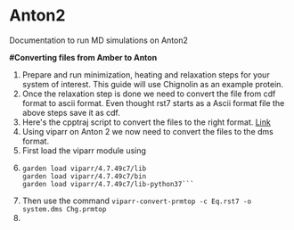 # Anton2
Documentation to run MD simulations on Anton2

<b> #Converting files from Amber to Anton </b>
1. Prepare and run minimization, heating and relaxation steps for your system of interest. This guide will use Chignolin as an example protein.
2. Once the relaxation step is done we need to convert the file from cdf format to ascii format. Even thought rst7 starts as a Ascii format file the above steps save it as cdf.
3. Here's the cpptraj script to convert the files to the right format. [Link](Amb2Ant.cpptraj)
4. Using viparr on Anton 2 we now need to convert the files to the dms format.
5. First load the viparr module using
6.  ``` 
    garden load viparr/4.7.49c7/lib
    garden load viparr/4.7.49c7/bin
    garden load viparr/4.7.49c7/lib-python37```
7. Then use the command `viparr-convert-prmtop -c Eq.rst7 -o system.dms Chg.prmtop`
8. 
